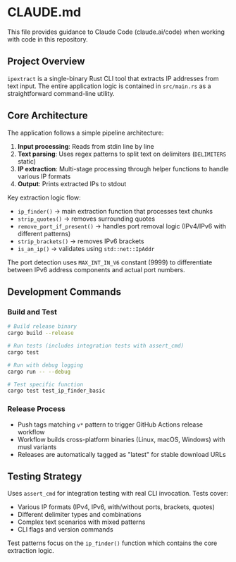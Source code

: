 # CLAUDE.md

This file provides guidance to Claude Code (claude.ai/code) when working with code in this repository.

## Project Overview

`ipextract` is a single-binary Rust CLI tool that extracts IP addresses from text input. The entire application logic is contained in `src/main.rs` as a straightforward command-line utility.

## Core Architecture

The application follows a simple pipeline architecture:
1. **Input processing**: Reads from stdin line by line
2. **Text parsing**: Uses regex patterns to split text on delimiters (`DELIMITERS` static)
3. **IP extraction**: Multi-stage processing through helper functions to handle various IP formats
4. **Output**: Prints extracted IPs to stdout

Key extraction logic flow:
- `ip_finder()` → main extraction function that processes text chunks
- `strip_quotes()` → removes surrounding quotes
- `remove_port_if_present()` → handles port removal logic (IPv4/IPv6 with different patterns)
- `strip_brackets()` → removes IPv6 brackets
- `is_an_ip()` → validates using `std::net::IpAddr`

The port detection uses `MAX_INT_IN_V6` constant (9999) to differentiate between IPv6 address components and actual port numbers.

## Development Commands

### Build and Test
```bash
# Build release binary
cargo build --release

# Run tests (includes integration tests with assert_cmd)
cargo test

# Run with debug logging
cargo run -- --debug

# Test specific function
cargo test test_ip_finder_basic
```

### Release Process
- Push tags matching `v*` pattern to trigger GitHub Actions release workflow
- Workflow builds cross-platform binaries (Linux, macOS, Windows) with musl variants
- Releases are automatically tagged as "latest" for stable download URLs

## Testing Strategy

Uses `assert_cmd` for integration testing with real CLI invocation. Tests cover:
- Various IP formats (IPv4, IPv6, with/without ports, brackets, quotes)
- Different delimiter types and combinations
- Complex text scenarios with mixed patterns
- CLI flags and version commands

Test patterns focus on the `ip_finder()` function which contains the core extraction logic.